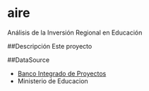 aire
====

Análisis de la Inversión Regional en Educación

##Descripción
Este proyecto

##DataSource
- [Banco Integrado de Proyectos](http://bip.ministeriodesarrollosocial.gob.cl/bip-trabajo/index.html)
- Ministerio de Educacion
